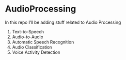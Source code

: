 # AudioProcessing

In this repo I'll be adding stuff related to Audio Processing

1. Text-to-Speech
2. Audio-to-Audio
3. Automatic Speech Recognition
4. Audio Classification
5. Voice Activity Detection
